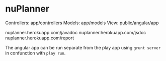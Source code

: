 nuPlanner
=====================================

Controllers: app/controllers
Models: app/models
View: public/angular/app

nuplanner.herokuapp.com/javadoc
nuplanner.herokuapp.com/jsdoc
nuplanner.herokuapp.com/report

The angular app can be run separate from the play app using `grunt server` in confunction with `play run`.
